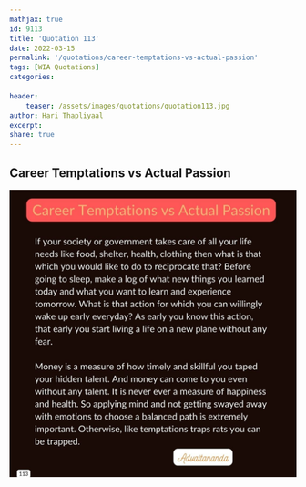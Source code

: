 ```yaml
---
mathjax: true
id: 9113
title: 'Quotation 113'
date: 2022-03-15
permalink: '/quotations/career-temptations-vs-actual-passion'
tags: [WIA Quotations] 
categories: 

header:
    teaser: /assets/images/quotations/quotation113.jpg
author: Hari Thapliyaal 
excerpt:
share: true 
---
```


## Career Temptations vs Actual Passion

![Career Temptations vs Actual Passion](/assets/images/quotations/quotation113.jpg)
